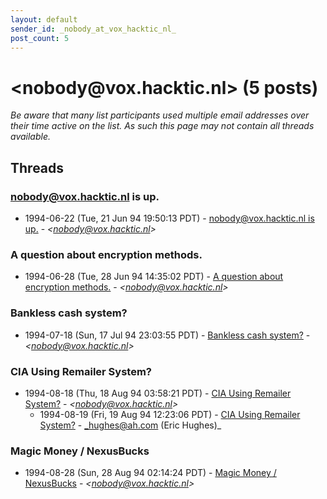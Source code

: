```yaml
---
layout: default
sender_id: _nobody_at_vox_hacktic_nl_
post_count: 5
---
```


# <nobody<span>@</span>vox.hacktic.nl> (5 posts)

_Be aware that many list participants used multiple email addresses over their time active on the list. As such this page may not contain all threads available._

## Threads

### nobody@vox.hacktic.nl is up.
+ 1994-06-22 (Tue, 21 Jun 94 19:50:13 PDT) - [nobody@vox.hacktic.nl is up.](/archive/1994/06/878ed62630f28f7c1a88be81ce2f2dc951fd3db4db28266ab3f75e099b3288ca) - _\<nobody@vox.hacktic.nl\>_

### A question about encryption methods.
+ 1994-06-28 (Tue, 28 Jun 94 14:35:02 PDT) - [A question about encryption methods.](/archive/1994/06/a33d07e8787964df4d9b8bbca93518434fa9f6e1fa06973840f11b9fad3b9488) - _\<nobody@vox.hacktic.nl\>_

### Bankless cash system?
+ 1994-07-18 (Sun, 17 Jul 94 23:03:55 PDT) - [Bankless cash system?](/archive/1994/07/413788b57e9fb14a398d2d0ce3c77ded74f58b30f1af7349f3fe0563f7d1ddd9) - _\<nobody@vox.hacktic.nl\>_

### CIA Using Remailer System?
+ 1994-08-18 (Thu, 18 Aug 94 03:58:21 PDT) - [CIA Using Remailer System?](/archive/1994/08/a5fa570ddccd53b172df435a3873cb8db3c36a8ee0fcfdce42dc5b8fd61c7f53) - _\<nobody@vox.hacktic.nl\>_
  + 1994-08-19 (Fri, 19 Aug 94 12:23:06 PDT) - [CIA Using Remailer System?](/archive/1994/08/08013b0e03ae61ba610e76bacd0f549e11e2c36eb4ec16961cfc29a3e928b0c7) - _hughes@ah.com (Eric Hughes)_

### Magic Money / NexusBucks
+ 1994-08-28 (Sun, 28 Aug 94 02:14:24 PDT) - [Magic Money / NexusBucks](/archive/1994/08/4812fae0ce33a6b1d508f55ae38796b0913cdffd5ead1bd924c13c463399a337) - _\<nobody@vox.hacktic.nl\>_

